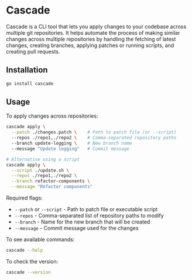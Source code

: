 # Cascade

Cascade is a CLI tool that lets you apply changes to your codebase across multiple git repositories. It helps automate the process of making similar changes across multiple repositories by handling the fetching of latest changes, creating branches, applying patches or running scripts, and creating pull requests.

## Installation

```bash
go install cascade
```

## Usage

To apply changes across repositories:

```bash
cascade apply \
  --patch ./changes.patch \    # Path to patch file (or --script)
  --repos ./repo1,./repo2 \    # Comma-separated repository paths
  --branch update-logging \    # New branch name
  --message "Update logging"   # Commit message

# Alternative using a script
cascade apply \
  --script ./update.sh \
  --repos ./repo1,./repo2 \
  --branch refactor-components \
  --message "Refactor components"
```

Required flags:

- `--patch` or `--script` - Path to patch file or executable script
- `--repos` - Comma-separated list of repository paths to modify
- `--branch` - Name for the new branch that will be created
- `--message` - Commit message used for the changes

To see available commands:

```bash
cascade --help
```

To check the version:

```bash
cascade --version
```

